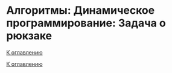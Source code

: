 # Алгоритмы: Динамическое программирование: Задача о рюкзаке

<!--

-->

[К оглавлению](../README.md)



[К оглавлению](../README.md)
